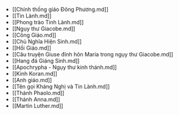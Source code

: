 - [[Chính thống giáo Đông Phương.md]]
- [[Tin Lành.md]]
- [[Phong trào Tinh Lành.md]]
- [[Ngụy thư Giacobe.md]]
- [[Công Giáo.md]]
- [[Chủ Nghĩa Hiện Sinh.md]]
- [[Hồi Giáo.md]]
- [[Câu truyện Giuse đính hôn Maria trong ngụy thư Giacobe.md]]
- [[Hang đá Giáng Sinh.md]]
- [[Apochrypha - Ngụy thư kinh thánh.md]]
- [[Kinh Koran.md]]
- [[Anh giáo.md]]
- [[Tên gọi Kháng Nghị và Tin Lành.md]]
- [[Thánh Phaolo.md]]
- [[Thánh Anna.md]]
- [[Martin Luther.md]]
